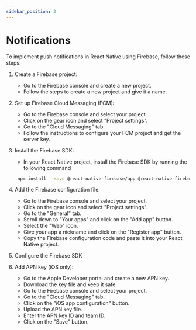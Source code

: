 ```yaml
---
sidebar_position: 3
---
```


# Notifications

To implement push notifications in React Native using Firebase, follow these steps:

1. Create a Firebase project:
    - Go to the Firebase console and create a new project.
    - Follow the steps to create a new project and give it a name.

2. Set up Firebase Cloud Messaging (FCM):
    - Go to the Firebase console and select your project.
    - Click on the gear icon and select "Project settings".
    - Go to the "Cloud Messaging" tab.
    - Follow the instructions to configure your FCM project and get the server key.

3. Install the Firebase SDK:
    - In your React Native project, install the Firebase SDK by running the following command
     ```bash
      npm install --save @react-native-firebase/app @react-native-firebase/messaging
     ```

4. Add the Firebase configuration file:
    - Go to the Firebase console and select your project.
    - Click on the gear icon and select "Project settings".
    - Go to the "General" tab.
    - Scroll down to "Your apps" and click on the "Add app" button.
    - Select the "Web" icon.
    - Give your app a nickname and click on the "Register app" button.
    - Copy the Firebase configuration code and paste it into your React Native project.

5. Configure the Firebase SDK
6. Add APN key (iOS only):
    - Go to the Apple Developer portal and create a new APN key.
    - Download the key file and keep it safe.
    - Go to the Firebase console and select your project.
    - Go to the "Cloud Messaging" tab.
    - Click on the "iOS app configuration" button.
    - Upload the APN key file.
    - Enter the APN key ID and team ID.
    - Click on the "Save" button.